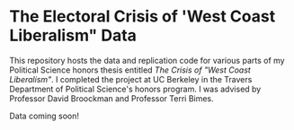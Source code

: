 # The Electoral Crisis of 'West Coast Liberalism" Data
This repository hosts the data and replication code for various parts of my Political Science honors thesis entitled *The Crisis of "West Coast Liberalism"*. I completed the project at UC Berkeley in the Travers Department of Political Science's honors program. I was advised by Professor David Broockman and Professor Terri Bimes.

Data coming soon!
